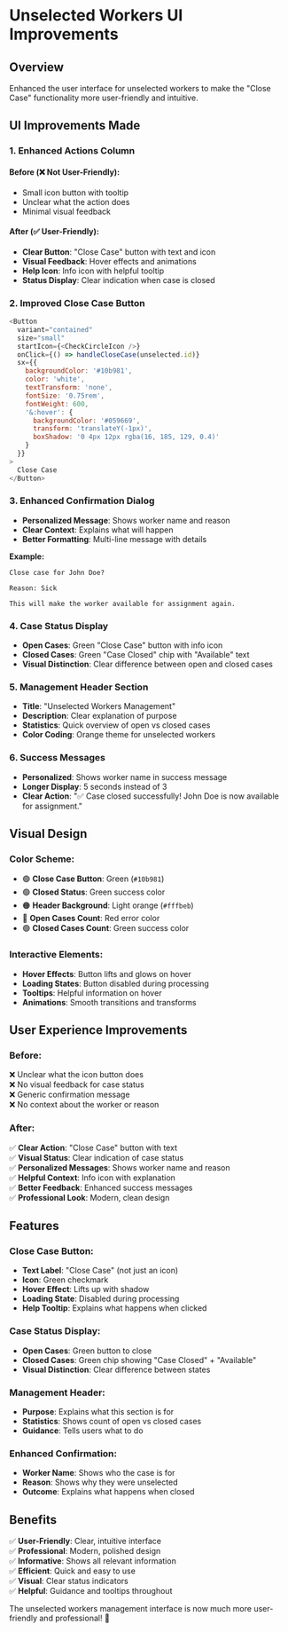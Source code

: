 # Unselected Workers UI Improvements

## Overview
Enhanced the user interface for unselected workers to make the "Close Case" functionality more user-friendly and intuitive.

## UI Improvements Made

### 1. **Enhanced Actions Column**

#### **Before (❌ Not User-Friendly):**
- Small icon button with tooltip
- Unclear what the action does
- Minimal visual feedback

#### **After (✅ User-Friendly):**
- **Clear Button**: "Close Case" button with text and icon
- **Visual Feedback**: Hover effects and animations
- **Help Icon**: Info icon with helpful tooltip
- **Status Display**: Clear indication when case is closed

### 2. **Improved Close Case Button**
```javascript
<Button
  variant="contained"
  size="small"
  startIcon={<CheckCircleIcon />}
  onClick={() => handleCloseCase(unselected.id)}
  sx={{
    backgroundColor: '#10b981',
    color: 'white',
    textTransform: 'none',
    fontSize: '0.75rem',
    fontWeight: 600,
    '&:hover': {
      backgroundColor: '#059669',
      transform: 'translateY(-1px)',
      boxShadow: '0 4px 12px rgba(16, 185, 129, 0.4)'
    }
  }}
>
  Close Case
</Button>
```

### 3. **Enhanced Confirmation Dialog**
- **Personalized Message**: Shows worker name and reason
- **Clear Context**: Explains what will happen
- **Better Formatting**: Multi-line message with details

**Example:**
```
Close case for John Doe?

Reason: Sick

This will make the worker available for assignment again.
```

### 4. **Case Status Display**
- **Open Cases**: Green "Close Case" button with info icon
- **Closed Cases**: Green "Case Closed" chip with "Available" text
- **Visual Distinction**: Clear difference between open and closed cases

### 5. **Management Header Section**
- **Title**: "Unselected Workers Management"
- **Description**: Clear explanation of purpose
- **Statistics**: Quick overview of open vs closed cases
- **Color Coding**: Orange theme for unselected workers

### 6. **Success Messages**
- **Personalized**: Shows worker name in success message
- **Longer Display**: 5 seconds instead of 3
- **Clear Action**: "✅ Case closed successfully! John Doe is now available for assignment."

## Visual Design

### **Color Scheme:**
- 🟢 **Close Case Button**: Green (`#10b981`)
- 🟢 **Closed Status**: Green success color
- 🟠 **Header Background**: Light orange (`#fffbeb`)
- 🔴 **Open Cases Count**: Red error color
- 🟢 **Closed Cases Count**: Green success color

### **Interactive Elements:**
- **Hover Effects**: Button lifts and glows on hover
- **Loading States**: Button disabled during processing
- **Tooltips**: Helpful information on hover
- **Animations**: Smooth transitions and transforms

## User Experience Improvements

### **Before:**
❌ Unclear what the icon button does  
❌ No visual feedback for case status  
❌ Generic confirmation message  
❌ No context about the worker or reason  

### **After:**
✅ **Clear Action**: "Close Case" button with text  
✅ **Visual Status**: Clear indication of case status  
✅ **Personalized Messages**: Shows worker name and reason  
✅ **Helpful Context**: Info icon with explanation  
✅ **Better Feedback**: Enhanced success messages  
✅ **Professional Look**: Modern, clean design  

## Features

### **Close Case Button:**
- **Text Label**: "Close Case" (not just an icon)
- **Icon**: Green checkmark
- **Hover Effect**: Lifts up with shadow
- **Loading State**: Disabled during processing
- **Help Tooltip**: Explains what happens when clicked

### **Case Status Display:**
- **Open Cases**: Green button to close
- **Closed Cases**: Green chip showing "Case Closed" + "Available"
- **Visual Distinction**: Clear difference between states

### **Management Header:**
- **Purpose**: Explains what this section is for
- **Statistics**: Shows count of open vs closed cases
- **Guidance**: Tells users what to do

### **Enhanced Confirmation:**
- **Worker Name**: Shows who the case is for
- **Reason**: Shows why they were unselected
- **Outcome**: Explains what happens when closed

## Benefits

✅ **User-Friendly**: Clear, intuitive interface  
✅ **Professional**: Modern, polished design  
✅ **Informative**: Shows all relevant information  
✅ **Efficient**: Quick and easy to use  
✅ **Visual**: Clear status indicators  
✅ **Helpful**: Guidance and tooltips throughout  

The unselected workers management interface is now much more user-friendly and professional! 🎯









